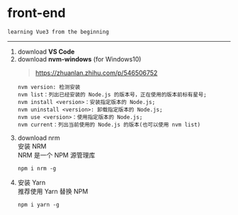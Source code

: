 # front-end
    learning Vue3 from the beginning
---
1. download **VS Code**  
2. download **nvm-windows** (for Windows10)  
    > https://zhuanlan.zhihu.com/p/546506752  
    ```
    nvm version: 检测安装
    nvm list：列出已经安装的 Node.js 的版本号，正在使用的版本前标有星号;  
    nvm install <version>：安装指定版本的 Node.js;  
    nvm uninstall <version>: 卸载指定版本的 Node.js;  
    nvm use <version>：使用指定版本的 Node.js;  
    nvm current：列出当前使用的 Node.js 的版本(也可以使用 nvm list)  
    ```
3. download nrm  
    安装 NRM  
    NRM 是一个 NPM 源管理库  
    ```
    npm i nrm -g
    ```
4. 安装 Yarn  
    推荐使用 Yarn 替换 NPM  
    ```
    npm i yarn -g  
    ```
    
